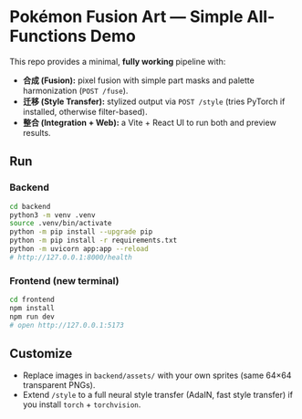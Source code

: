 # Pokémon Fusion Art — Simple All-Functions Demo

This repo provides a minimal, **fully working** pipeline with:
- **合成 (Fusion):** pixel fusion with simple part masks and palette harmonization (`POST /fuse`).
- **迁移 (Style Transfer):** stylized output via `POST /style` (tries PyTorch if installed, otherwise filter-based).
- **整合 (Integration + Web):** a Vite + React UI to run both and preview results.

## Run

### Backend
```bash
cd backend
python3 -m venv .venv
source .venv/bin/activate
python -m pip install --upgrade pip
python -m pip install -r requirements.txt
python -m uvicorn app:app --reload
# http://127.0.0.1:8000/health
```

### Frontend (new terminal)
```bash
cd frontend
npm install
npm run dev
# open http://127.0.0.1:5173
```

## Customize
- Replace images in `backend/assets/` with your own sprites (same 64×64 transparent PNGs).
- Extend `/style` to a full neural style transfer (AdaIN, fast style transfer) if you install `torch` + `torchvision`.
